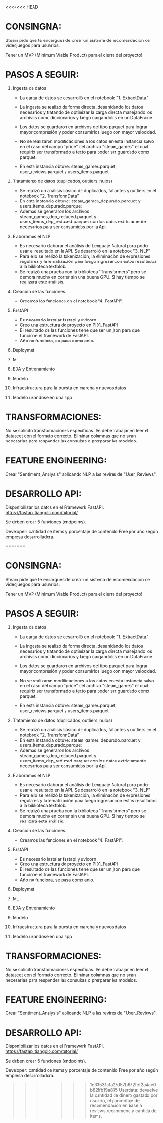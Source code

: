 <<<<<<< HEAD
# CONSINGNA:
Steam pide que te encargues de crear un sistema de recomendación de videojuegos para usuarios.

Tener un MVP (Minimum Viable Product) para el cierre del proyecto! 


# PASOS A SEGUIR:
1. Ingesta de datos

    - La carga de datos se desarrolló en el notebook: "1. ExtractData."
    - La ingesta se realizó de forma directa, desanidando los datos necesarios y tratando de optimizar la carga directa manejando los archivos como diccionarios y luego cargandolos en un DataFrame. 
    - Los datos se guardaron en archivos del tipo parquet para lograr mayor compresión y poder consumirlos luego con mayor velocidad.
    - No se realizaron modificaciones a los datos en esta instancia salvo en el caso del campo "price" del archivo "steam_games" el cual requirió ser transformado a texto para poder ser guardado como parquet.

    - En esta instancia obtuve: steam_games.parquet, user_reviews.parquet y users_items.parquet  

2. Tratamiento de datos (duplicados, outliers, nulos)

    - Se realizó un análisis básico de duplicados, faltantes y outliers en el notebook "2. TransformData"
    - En esta instancia obtuve: steam_games_depurado.parquet y users_items_depurado.parquet  
    - Además se generaron los archivos steam_games_dep_reduced.parquet y users_items_dep_reduced.parquet con los datos extrictamente necesarios para ser consumidos por la Api.

3. Elaboramos el NLP

    - Es necesario elaborar el análisis de Lenguaje Natural para poder usar el resultado en la API. Se desarrolló en la notebook "3. NLP"
    - Para ello se realizó la tokenización, la eliminación de expresiones regulares y la lematización para luego ingresar con estos resultados a la biblioteca textblob.
    - Se realizó una prueba con la biblioteca "Transformers" pero se demora mucho en correr sin una buena GPU. Si hay tiempo se realizará este análisis.

4. Creación de las funciones.

    - Creamos las funciones en el notebook "4. FastAPI".

5. FastAPI
    
    - Es necesario instalar fastapi y uvicorn
    - Creo una estructura de proyecto en PI01_FastAPI
    - El resultado de las funciones tiene que ser un json para que funcione el framework de FastAPI.
    - Año no funciona, se pasa como anio.



4. Deploymet
5. ML
6. EDA y Entrenamiento
7. Modelo
8. Infraestructura para la puesta en marcha y nuevos datos
9. Modelo usandose en una app


# TRANSFORMACIONES:
No se solicitn transformaciones específicas.
Se debe trabajar en leer el dataseet con el formato correcto.
Eliminar columnas que no sean necesarias para responder las consultas o prerparar los modelos.

# FEATURE ENGINEERING:
Crear "Sentiment_Analysis" aplicando NLP a las revires de "User_Reviews".

# DESARROLLO API: 
Disponibilizar los datos en el Framework FastAPI. https://fastapi.tiangolo.com/tutorial/

Se deben crear 5 funciones (endpoints).

Developer: cantidad de ítems y porcentaje de contenido Free por año según empresa desarrolladora.

=======
# CONSINGNA:
Steam pide que te encargues de crear un sistema de recomendación de videojuegos para usuarios.

Tener un MVP (Minimum Viable Product) para el cierre del proyecto! 


# PASOS A SEGUIR:
1. Ingesta de datos

    - La carga de datos se desarrolló en el notebook: "1. ExtractData."
    - La ingesta se realizó de forma directa, desanidando los datos necesarios y tratando de optimizar la carga directa manejando los archivos como diccionarios y luego cargandolos en un DataFrame. 
    - Los datos se guardaron en archivos del tipo parquet para lograr mayor compresión y poder consumirlos luego con mayor velocidad.
    - No se realizaron modificaciones a los datos en esta instancia salvo en el caso del campo "price" del archivo "steam_games" el cual requirió ser transformado a texto para poder ser guardado como parquet.

    - En esta instancia obtuve: steam_games.parquet, user_reviews.parquet y users_items.parquet  

2. Tratamiento de datos (duplicados, outliers, nulos)

    - Se realizó un análisis básico de duplicados, faltantes y outliers en el notebook "2. TransformData"
    - En esta instancia obtuve: steam_games_depurado.parquet y users_items_depurado.parquet  
    - Además se generaron los archivos steam_games_dep_reduced.parquet y users_items_dep_reduced.parquet con los datos extrictamente necesarios para ser consumidos por la Api.

3. Elaboramos el NLP

    - Es necesario elaborar el análisis de Lenguaje Natural para poder usar el resultado en la API. Se desarrolló en la notebook "3. NLP"
    - Para ello se realizó la tokenización, la eliminación de expresiones regulares y la lematización para luego ingresar con estos resultados a la biblioteca textblob.
    - Se realizó una prueba con la biblioteca "Transformers" pero se demora mucho en correr sin una buena GPU. Si hay tiempo se realizará este análisis.

4. Creación de las funciones.

    - Creamos las funciones en el notebook "4. FastAPI".

5. FastAPI
    
    - Es necesario instalar fastapi y uvicorn
    - Creo una estructura de proyecto en PI01_FastAPI
    - El resultado de las funciones tiene que ser un json para que funcione el framework de FastAPI.
    - Año no funciona, se pasa como anio.



4. Deploymet
5. ML
6. EDA y Entrenamiento
7. Modelo
8. Infraestructura para la puesta en marcha y nuevos datos
9. Modelo usandose en una app


# TRANSFORMACIONES:
No se solicitn transformaciones específicas.
Se debe trabajar en leer el dataseet con el formato correcto.
Eliminar columnas que no sean necesarias para responder las consultas o prerparar los modelos.

# FEATURE ENGINEERING:
Crear "Sentiment_Analysis" aplicando NLP a las revires de "User_Reviews".

# DESARROLLO API: 
Disponibilizar los datos en el Framework FastAPI. https://fastapi.tiangolo.com/tutorial/

Se deben crear 5 funciones (endpoints).

Developer: cantidad de ítems y porcentaje de contenido Free por año según empresa desarrolladora.

>>>>>>> 1e33531cfa27d57b672fef2a4ae0b82ffb19a835
Userdata: devuelve la cantidad de dinero gastado por usuario, el porcentaje de recomendación en base a reviews.recommend y cantida de items.
